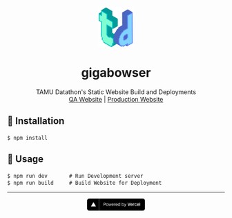 <p align="center">
  <a href="https://tamudatathon.com/" target="_blank">
    <img src="/static/img/logos/main.png" width="80" alt="TAMU Datathon" />
  </a>
</p>

<h1 align="center">
    gigabowser
</h1>

<p align="center">
    TAMU Datathon's Static Website Build and Deployments
    <br />
    <a href="https://gigabowser.now.sh" target="_blank">QA Website</a>
    |
    <a href="https://tamudatathon.com" target="_blank">Production Website</a>
</p>

## :wrench: Installation
```
$ npm install
```

## :racehorse: Usage
```
$ npm run dev       # Run Development server
$ npm run build     # Build Website for Deployment
```

---

<p align="center">
  <a href="https://vercel.com?utm_source=tamu-datathon&utm_campaign=oss">
    <img src="/static/img/sponsors/powered-by-vercel.svg" height="28px" alt="Powered by Vercel" />
  </a>
</p>